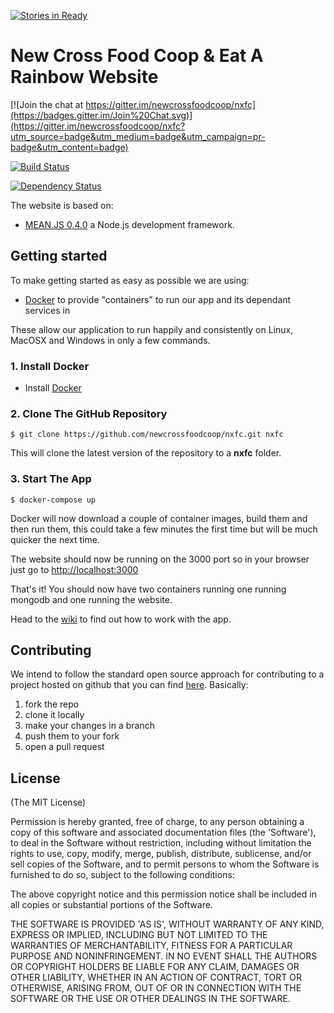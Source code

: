 [![Stories in Ready](https://badge.waffle.io/newcrossfoodcoop/nxfc.png?label=ready&title=Ready)](https://waffle.io/newcrossfoodcoop/nxfc)
# New Cross Food Coop & Eat A Rainbow Website

[![Join the chat at https://gitter.im/newcrossfoodcoop/nxfc](https://badges.gitter.im/Join%20Chat.svg)](https://gitter.im/newcrossfoodcoop/nxfc?utm_source=badge&utm_medium=badge&utm_campaign=pr-badge&utm_content=badge)

[![Build Status](http://drone.newcrossfoodcoop.org.uk/api/badges/newcrossfoodcoop/nxfc/status.svg)](http://drone.newcrossfoodcoop.org.uk/newcrossfoodcoop/nxfc)

[![Dependency Status](https://david-dm.org/newcrossfoodcoop/nxfc.svg)](https://david-dm.org/newcrossfoodcoop/nxfc)

The website is based on: 

* [MEAN.JS 0.4.0](https://github.com/meanjs/mean/tree/0.4.0) a Node.js development framework.

## Getting started
To make getting started as easy as possible we are using: 

* [Docker](https://www.docker.com/) to provide "containers" to run our app and its dependant services in

These allow our application to run happily and consistently on Linux, MacOSX and Windows in only a few commands.

### 1. Install Docker

* Install [Docker](http://www.docker.com/)

### 2. Clone The GitHub Repository
```
$ git clone https://github.com/newcrossfoodcoop/nxfc.git nxfc
```
This will clone the latest version of the repository to a **nxfc** folder.

### 3. Start The App
```
$ docker-compose up
```
Docker will now download a couple of container images, build them and then run them, this could take a few minutes the first time but will be much quicker the next time.

The website should now be running on the 3000 port so in your browser just go to [http://localhost:3000](http://localhost:3000)
                            
That's it! You should now have two containers running one running mongodb and one running the website.

Head to the [wiki](https://github.com/newcrossfoodcoop/nxfc/wiki/Home) to find out how to work with the app.

## Contributing

We intend to follow the standard open source approach for contributing to a project hosted on github that you can find [here](https://guides.github.com/activities/contributing-to-open-source/#contributing). Basically: 
1. fork the repo
2. clone it locally
3. make your changes in a branch
4. push them to your fork
5. open a pull request

## License
(The MIT License)

Permission is hereby granted, free of charge, to any person obtaining
a copy of this software and associated documentation files (the
'Software'), to deal in the Software without restriction, including
without limitation the rights to use, copy, modify, merge, publish,
distribute, sublicense, and/or sell copies of the Software, and to
permit persons to whom the Software is furnished to do so, subject to
the following conditions:

The above copyright notice and this permission notice shall be
included in all copies or substantial portions of the Software.

THE SOFTWARE IS PROVIDED 'AS IS', WITHOUT WARRANTY OF ANY KIND,
EXPRESS OR IMPLIED, INCLUDING BUT NOT LIMITED TO THE WARRANTIES OF
MERCHANTABILITY, FITNESS FOR A PARTICULAR PURPOSE AND NONINFRINGEMENT.
IN NO EVENT SHALL THE AUTHORS OR COPYRIGHT HOLDERS BE LIABLE FOR ANY
CLAIM, DAMAGES OR OTHER LIABILITY, WHETHER IN AN ACTION OF CONTRACT,
TORT OR OTHERWISE, ARISING FROM, OUT OF OR IN CONNECTION WITH THE
SOFTWARE OR THE USE OR OTHER DEALINGS IN THE SOFTWARE.
